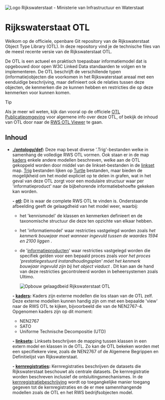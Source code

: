 ![Logo Rijkswaterstaat - Ministerie van Infrastructuur en Waterstaat](https://github.com/RWS-NL/rws-otl/assets/467305/13932dd5-c2c1-4fb0-9cca-d93ba02b5076)

# Rijkswaterstaat OTL

Welkom op de officiele, openbare Git repository van de Rijkswaterstaat Object Type Library (OTL). In deze repository vind je de technische files van de meest recente versie van de Rijkswaterstaat OTL. 

De OTL is een actueel en praktisch toepasbaar informatiemodel dat is opgebouwd door open W3C Linked Data standaarden te volgen en te implementeren. De OTL beschrijft de verschillende typen (informatie)objecten die voorkomen in het Rijkswaterstaat areaal met een eenduidige beschrijving, maar definieert ook de relaties tussen deze objecten, de kenmerken die ze kunnen hebben en restricties die op deze kenmerken voor  kunnen komen.

> [!TIP]
> Als je meer wil weten, kijk dan vooral op de officiele [OTL Publicatieomgeving](https://otl.rws.nl/) voor algemene info over deze OTL, of bekijk de inhoud van OTL door naar de [RWS OTL Viewer](https://rijkswaterstaat.beta.otl-viewer.com/) te gaan. 

## Inhoud

- **[./ontology/def](./ontology/def):** Deze map bevat diverse '.Trig'-bestanden welke in samenhang de volledige RWS OTL vormen. Ook staan er in de map [kaders](./ontology/def/kaders) enkele andere modellen beschreven, welke aan de OTL gekoppeld worden door middel van de linkset-bestanden in de [linkset](./ontology/def/linksets) map. [Trig](https://www.w3.org/TR/trig/) bestanden lijken op [Turtle](https://www.w3.org/TR/turtle/) bestanden, maar bieden de mogelijkheid om het model expliciet op te delen in grafen, wat in het geval van deze OTL zorgt voor een modulaire structuur waar per 'informatieproduct' naar de bijbehorende informatiebehoefte gekeken kan worden.
  
	**- [otl](./ontology/def/otl):** Dit is waar de complete RWS OTL te vinden is. Onderstaande afbeelding geeft de gelaagdheid van het model weer, waarbij:
    - het 'kennismodel' de klassen en kenmerken definieert en de taxonomische structuur die deze ten opzichte van elkaar hebben. 
    - het 'informatiemodel' waar restricties vastgelegd worden zoals _het kenmerk bouwjaar moet wanneer ingevuld tussen de waardes 1594 en 2100 liggen_ .
    - de '[informatieproducten](./ontology/def/otl/informatieproduct)' waar restricties vastgelegd worden die specifiek gelden voor een bepaald proces zoals _voor het proces 'prestatiegestuurd instandhoudingsplan' móet het kenmerk bouwjaar ingevuld zijn bij het object viaduct_ . Dit kan aan de hand van deze restricties gecontroleerd worden in beheersystemen zoals Ultimo.
  
		![Opbouw gelaagdbeid Rijkswaterstaat OTL](https://github.com/RWS-NL/rws-otl/assets/109587932/c1afc4c5-d018-4b4d-91fc-733fd0b3f461)
   
 	**- [kaders](./ontology/def/kaders):** Kaders zijn externe modellen die los staan van de OTL zelf. Deze externe modellen kunnen handig zijn om met een bepaalde 'view' naar de RWS OTL te kijken, bijvoorbeeld die van de NEN2767-4. Opgenomen kaders zijn op dit moment:
    - NEN2767
    - SATO
    - Uniforme Technische Decompositie (UTD)
    
	**- [linksets](./ontology/def/linksets):** Linksets beschrijven de mapping tussen klassen in een extern model en klassen in de OTL. Zo kan de OTL bekeken worden met een specifiekere view, zoals de NEN2767 of de Algemene Begrippen en Definitielijst van Rijkswaterstaat.  

    **- [kernregistraties]( ./ontology/kernregister-catalogus ):** Kernregistraties beschrijven de datasets die Rijkswaterstaat beschouwt als centrale datasets.  De kernregistratie worden beschreven inclusief de ontsluitingsmechanismes. In de [kernregistratiebeschrijving](./kernregister-catalogus/kr-beschrijving.html) wordt op toegangkelijke manier toegang gegeven tot de kernregistraties en de er mee samennhangende modellen zoals de OTL en het RWS bedrijfsobjecten model.
